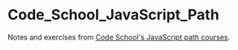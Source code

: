 Code_School_JavaScript_Path
===========================
Notes and exercises from [Code School's JavaScript path courses](https://www.codeschool.com/paths/javascript). 
